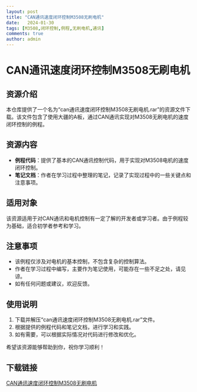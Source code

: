 ```yaml
---
layout: post
title: "CAN通讯速度闭环控制M3508无刷电机"
date:   2024-01-30
tags: [M3508,闭环控制,例程,无刷电机,通讯]
comments: true
author: admin
---
```

# CAN通讯速度闭环控制M3508无刷电机

## 资源介绍

本仓库提供了一个名为“can通讯速度闭环控制M3508无刷电机.rar”的资源文件下载。该文件包含了使用大疆的A板，通过CAN通讯实现对M3508无刷电机的速度闭环控制的例程。

## 资源内容

- **例程代码**：提供了基本的CAN通讯控制代码，用于实现对M3508电机的速度闭环控制。
- **笔记文档**：作者在学习过程中整理的笔记，记录了实现过程中的一些关键点和注意事项。

## 适用对象

该资源适用于对CAN通讯和电机控制有一定了解的开发者或学习者。由于例程较为基础，适合初学者参考和学习。

## 注意事项

- 该例程仅涉及对电机的基本控制，不包含复杂的控制算法。
- 作者在学习过程中编写，主要作为笔记使用，可能存在一些不足之处，请见谅。
- 如有任何问题或建议，欢迎反馈。

## 使用说明

1. 下载并解压“can通讯速度闭环控制M3508无刷电机.rar”文件。
2. 根据提供的例程代码和笔记文档，进行学习和实践。
3. 如有需要，可以根据实际情况对代码进行修改和优化。

希望该资源能够帮助到你，祝你学习顺利！

## 下载链接

[CAN通讯速度闭环控制M3508无刷电机](https://pan.quark.cn/s/1bde727757ec)